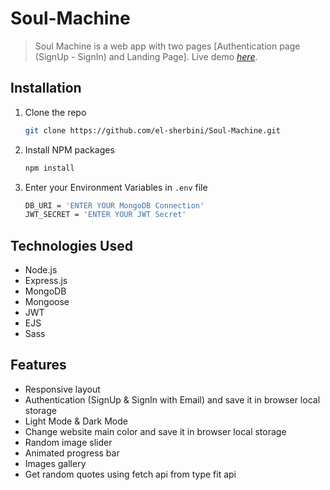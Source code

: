 # Soul-Machine

> Soul Machine is a web app with two pages [Authentication page (SignUp - SignIn) and Landing Page].
> Live demo [_here_](https://bre.is/kGYry2RH).

## Installation

1. Clone the repo
   ```sh
   git clone https://github.com/el-sherbini/Soul-Machine.git
   ```
2. Install NPM packages
   ```sh
   npm install
   ```
3. Enter your Environment Variables in `.env` file
   ```sh
   DB_URI = 'ENTER YOUR MongoDB Connection'
   JWT_SECRET = 'ENTER YOUR JWT Secret'
   ```

## Technologies Used

- Node.js
- Express.js
- MongoDB
- Mongoose
- JWT
- EJS
- Sass

## Features

- Responsive layout
- Authentication (SignUp & SignIn with Email) and save it in browser local storage
- Light Mode & Dark Mode
- Change website main color and save it in browser local storage
- Random image slider
- Animated progress bar
- Images gallery
- Get random quotes using fetch api from type fit api
